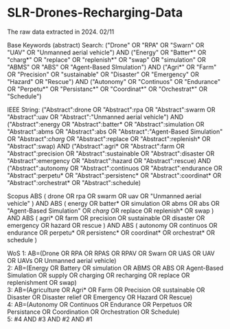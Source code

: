 # SLR-Drones-Recharging-Data

The raw data extracted in 2024. 02/11

Base Keywords (abstract) Search:
("Drone" OR "RPA" OR "Swarn" OR "UAV" OR "Unmanned aerial vehicle") AND ("Energy" OR "Batter*" OR "charg*" OR "replace" OR "replenish*" OR "swap" OR "simulation" OR "ABMS" OR "ABS" OR "Agent-Based SImulation") AND ("Agri*" OR "Farm" OR "Precision" OR "sustainable" OR "Disaster" OR "Emergency" OR "Hazard" OR "Rescue") AND ("Autonomy" OR "Continuos" OR "Endurance" OR "Perpetu*" OR "Persistanc*" OR "Coordinat*" OR "Orchestrat*" OR "Schedule")

IEEE String:
("Abstract":drone OR "Abstract":rpa OR "Abstract":swarm OR "Abstract":uav OR "Abstract":"Unmanned aerial vehicle") AND ("Abstract":energy OR "Abstract":batter* OR "Abstract":simulation OR "Abstract":abms OR "Abstract":abs OR "Abstract":"Agent-Based Simulation" OR "Abstract":*charg* OR "Abstract":replace OR "Abstract":replenish* OR "Abstract":swap) AND ("Abstract":agri* OR "Abstract":farm OR "Abstract":precision OR "Abstract":sustainable OR "Abstract":disaster OR "Abstract":emergency OR "Abstract":hazard OR "Abstract":rescue) AND ("Abstract":autonomy OR "Abstract":continuos OR "Abstract":endurance OR "Abstract":perpetu* OR "Abstract":persistenc* OR "Abstract":coordinat* OR "Abstract":orchestrat* OR "Abstract":schedule)

Scopus
ABS ( drone OR rpa OR swarm OR uav OR "Unmanned aerial vehicle" ) AND ABS ( energy OR batter* OR simulation OR abms OR abs OR "Agent-Based Simulation" OR *charg* OR replace OR replenish* OR swap ) AND ABS ( agri* OR farm OR precision OR sustainable OR disaster OR emergency OR hazard OR rescue ) AND ABS ( autonomy OR continuos OR endurance OR perpetu* OR persistenc* OR coordinat* OR orchestrat* OR schedule )

WoS
1: AB=(Drone OR RPA OR RPAS OR RPAV OR Swarn OR UAS OR UAV OR UAVs OR Unmanned aerial vehicle)			
2: AB=(Energy OR Battery OR simulation OR ABMS OR ABS OR Agent-Based Simulation OR supply OR charging OR recharging OR replace OR replenishment OR swap)			
3: AB=(Agriculture OR Agri* OR Farm OR Precision OR sustainable OR Disaster OR Disaster relief OR Emergency OR Hazard OR Rescue)			
4: AB=(Autonomy OR Continuos OR Endurance OR Perpetuos OR Persistance OR Coordination OR Orchestration OR Schedule)			
5: #4 AND #3 AND #2 AND #1
